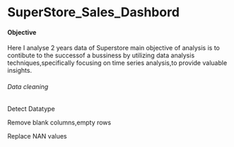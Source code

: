 # SuperStore_Sales_Dashbord

#### Objective
Here I analyse 2 years data of Superstore main objective of analysis is to contibute to the successof a bussiness by utilizing data analysis techniques,specifically focusing on time series analysis,to provide valuable insights.


###### Data cleaning
Detect Datatype

Remove blank columns,empty rows

Replace NAN values


